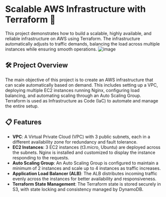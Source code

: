 # Scalable AWS Infrastructure with Terraform 🚀

This project demonstrates how to build a scalable, highly available, and reliable infrastructure on AWS using Terraform. The infrastructure automatically adjusts to traffic demands, balancing the load across multiple instances while ensuring smooth operations.
![image](https://github.com/user-attachments/assets/89e5f428-f5b3-4c1c-a541-139228c6e068)



## 🛠️ Project Overview

The main objective of this project is to create an AWS infrastructure that can scale automatically based on demand. This includes setting up a VPC, deploying multiple EC2 instances running Nginx, configuring load balancing, and automating scaling through an Auto Scaling Group. Terraform is used as Infrastructure as Code (IaC) to automate and manage the entire setup.

## 📋 Features

- **VPC**: A Virtual Private Cloud (VPC) with 3 public subnets, each in a different availability zone for redundancy and fault tolerance.
- **EC2 Instances**: 3 EC2 instances (t3.micro, Ubuntu) are deployed across the subnets. Nginx is installed and customized to display the instance responding to the requests.
- **Auto Scaling Group**: An Auto Scaling Group is configured to maintain a minimum of 2 instances and scale up to 4 instances as traffic increases.
- **Application Load Balancer (ALB)**: The ALB distributes incoming traffic evenly across the instances for better availability and responsiveness.
- **Terraform State Management**: The Terraform state is stored securely in S3, with state locking and consistency managed by DynamoDB.
